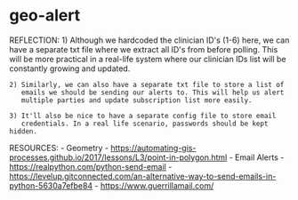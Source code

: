 # geo-alert

REFLECTION:
    1) Although we hardcoded the clinician ID's (1-6) here, we can have a 
       separate txt file where we extract all ID's from before polling. This 
       will be more practical in a real-life system where our clinician IDs 
       list will be constantly growing and updated.

    2) Similarly, we can also have a separate txt file to store a list of 
       emails we should be sending our alerts to. This will help us alert
       multiple parties and update subscription list more easily.
    
    3) It'll also be nice to have a separate config file to store email
       credentials. In a real life scenario, passwords should be kept hidden.
       
RESOURCES:
    - Geometry
        - https://automating-gis-processes.github.io/2017/lessons/L3/point-in-polygon.html
    - Email Alerts
        - https://realpython.com/python-send-email
        - https://levelup.gitconnected.com/an-alternative-way-to-send-emails-in-python-5630a7efbe84
        - https://www.guerrillamail.com/
